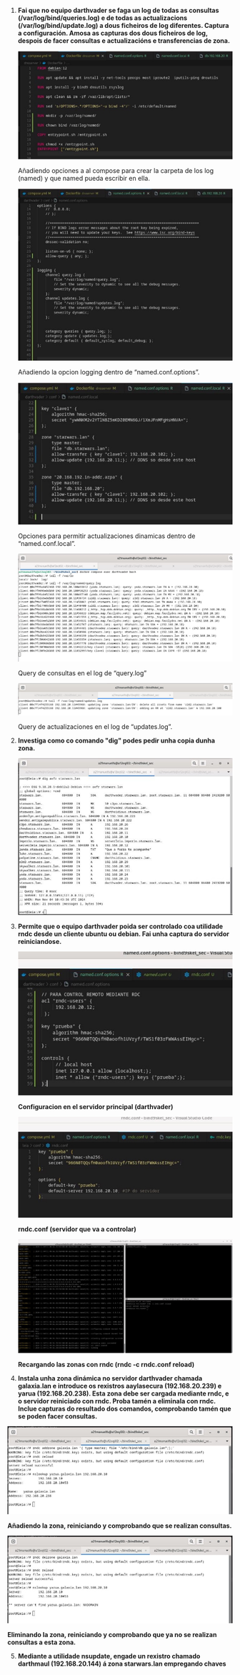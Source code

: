 ﻿1. **Fai que no equipo darthvader se faga un log de todas as consultas (/var/log/bind/queries.log) e de todas as actualizacions (/var/log/bind/update.log) a dous ficheiros de log diferentes. Captura a configuración. Amosa as capturas dos dous ficheiros de log, despois de facer consultas e actualizacións e transferencias de zona.**

   ![](/1.6/Aspose.Words.3c96bdbf-92cd-443f-8603-80753fac748d.001.jpeg)

   Añadiendo opciones a al compose para crear la carpeta de los log (named) y que named pueda escribir en ella.

   ![](/1.6/Aspose.Words.3c96bdbf-92cd-443f-8603-80753fac748d.002.jpeg)

   Añadiendo la opcion logging dentro de “named.conf.options”.

   ![](/1.6/Aspose.Words.3c96bdbf-92cd-443f-8603-80753fac748d.003.jpeg)

   Opciones para permitir actualizaciones dinamicas dentro de “named.conf.local”.

   ![](/1.6/Aspose.Words.3c96bdbf-92cd-443f-8603-80753fac748d.004.jpeg)

   Query de consultas en el log de “query.log”

   ![](/1.6/Aspose.Words.3c96bdbf-92cd-443f-8603-80753fac748d.005.png)

   Query de actualizaciones en el log de “updates.log”.

2. **Investiga como co comando "dig" podes pedir unha copia dunha zona.**

   ![](/1.6/Aspose.Words.3c96bdbf-92cd-443f-8603-80753fac748d.006.jpeg)

3. **Permite que o equipo darthvader poida ser controlado coa utilidade rndc desde un cliente ubuntu ou debian. Fai unha captura do servidor reiniciandose.**

   ![](/1.6/Aspose.Words.3c96bdbf-92cd-443f-8603-80753fac748d.007.jpeg)

   **Configuracion en el servidor principal (darthvader)**

   ![](/1.6/Aspose.Words.3c96bdbf-92cd-443f-8603-80753fac748d.008.jpeg)

   **rndc.conf (servidor que va a controlar)**

   ![](/1.6/Aspose.Words.3c96bdbf-92cd-443f-8603-80753fac748d.009.jpeg)

   **Recargando las zonas con rndc (rndc -c rndc.conf reload)**

4. **Instala unha zona dinámica no servidor darthvader chamada galaxia.lan e introduce os rexistros aaylasecura (192.168.20.239) e yarua (192.168.20.238). Esta zona debe ser cargada mediante rndc, e o servidor reiniciado con rndc. Proba tamén a eliminala con rndc. Inclue capturas do resultado dos comandos, comprobando tamén que se poden facer consultas.**

![](/1.6/Aspose.Words.3c96bdbf-92cd-443f-8603-80753fac748d.010.jpeg)

**Añadiendo la zona, reiniciando y comprobando que se realizan consultas.**

![](/1.6/Aspose.Words.3c96bdbf-92cd-443f-8603-80753fac748d.011.jpeg)

**Eliminando la zona, reiniciando y comprobando que ya no se realizan consultas a esta zona.**

5. **Mediante a utilidade nsupdate, engade un rexistro chamado darthmaul (192.168.20.144) á zona starwars.lan empregando chaves**

